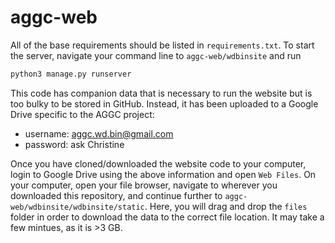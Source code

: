 # aggc-web

All of the base requirements should be listed in ```requirements.txt```. To start the server, navigate your command line to ```aggc-web/wdbinsite``` and run
```python
python3 manage.py runserver
``` 

This code has companion data that is necessary to run the website but is too bulky to be stored in GitHub. Instead, it has been uploaded to a Google Drive specific to the AGGC project: 
- username: aggc.wd.bin@gmail.com
- password: ask Christine

Once you have cloned/downloaded the website code to your computer, login to Google Drive using the above information and open ```Web Files```. On your computer, open your file browser, navigate to wherever you downloaded this repository, and continue further to ```aggc-web/wdbinsite/wdbinsite/static```. Here, you will drag and drop the ```files``` folder in order to download the data to the correct file location. It may take a few mintues, as it is >3 GB.
